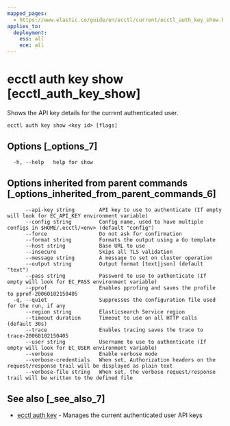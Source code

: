 ```yaml
---
mapped_pages:
  - https://www.elastic.co/guide/en/ecctl/current/ecctl_auth_key_show.html
applies_to:
  deployment:
    ess: all
    ece: all
---
```


# ecctl auth key show [ecctl_auth_key_show]

Shows the API key details for the current authenticated user.

```
ecctl auth key show <key id> [flags]
```


## Options [_options_7]

```
  -h, --help   help for show
```


## Options inherited from parent commands [_options_inherited_from_parent_commands_6]

```
      --api-key string        API key to use to authenticate (If empty will look for EC_API_KEY environment variable)
      --config string         Config name, used to have multiple configs in $HOME/.ecctl/<env> (default "config")
      --force                 Do not ask for confirmation
      --format string         Formats the output using a Go template
      --host string           Base URL to use
      --insecure              Skips all TLS validation
      --message string        A message to set on cluster operation
      --output string         Output format [text|json] (default "text")
      --pass string           Password to use to authenticate (If empty will look for EC_PASS environment variable)
      --pprof                 Enables pprofing and saves the profile to pprof-20060102150405
  -q, --quiet                 Suppresses the configuration file used for the run, if any
      --region string         Elasticsearch Service region
      --timeout duration      Timeout to use on all HTTP calls (default 30s)
      --trace                 Enables tracing saves the trace to trace-20060102150405
      --user string           Username to use to authenticate (If empty will look for EC_USER environment variable)
      --verbose               Enable verbose mode
      --verbose-credentials   When set, Authorization headers on the request/response trail will be displayed as plain text
      --verbose-file string   When set, the verbose request/response trail will be written to the defined file
```


## See also [_see_also_7]

* [ecctl auth key](/reference/ecctl_auth_key.md)	 - Manages the current authenticated user API keys

